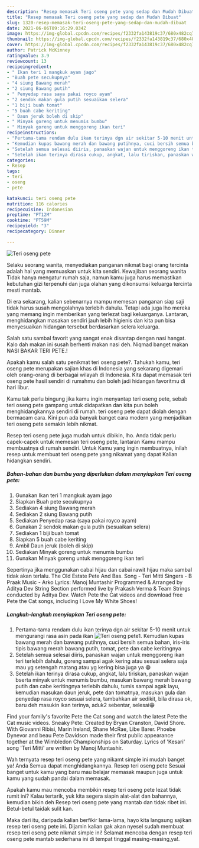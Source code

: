 ```yaml
---
description: "Resep memasak Teri oseng pete yang sedap dan Mudah Dibuat"
title: "Resep memasak Teri oseng pete yang sedap dan Mudah Dibuat"
slug: 1320-resep-memasak-teri-oseng-pete-yang-sedap-dan-mudah-dibuat
date: 2021-06-06T09:16:29.034Z
image: https://img-global.cpcdn.com/recipes/f2332fa143819c37/680x482cq70/teri-oseng-pete-foto-resep-utama.jpg
thumbnail: https://img-global.cpcdn.com/recipes/f2332fa143819c37/680x482cq70/teri-oseng-pete-foto-resep-utama.jpg
cover: https://img-global.cpcdn.com/recipes/f2332fa143819c37/680x482cq70/teri-oseng-pete-foto-resep-utama.jpg
author: Patrick McKinney
ratingvalue: 3.9
reviewcount: 13
recipeingredient:
- " Ikan teri 1 mangkuk ayam jago"
- "Buah pete secukupnya"
- "4 siung Bawang merah"
- "2 siung Bawang putih"
- " Penyedap rasa saya pakai royco ayam"
- "2 sendok makan gula putih sesuaikan selera"
- "1 biji buah tomat"
- "5 buah cabe keriting"
- " Daun jeruk boleh di skip"
- " Minyak goreng untuk menumis bumbu"
- " Minyak goreng untuk menggoreng ikan teri"
recipeinstructions:
- "Pertama-tama rendam dulu ikan terinya dgn air sekitar 5-10 menit untuk mengurangi rasa asin pada ikan"
- "Kemudian kupas bawang merah dan bawang putihnya, cuci bersih semua bahan, iris-iris tipis bawang merah bawang putih, tomat, pete dan cabe keritingnya"
- "Setelah semua selesai diiris, panaskan wajan untuk menggoreng ikan teri terlebih dahulu, goreng sampai agak kering atau sesuai selera saja mau yg setengah matang atau yg kering bisa juga ya 😁"
- "Setelah ikan terinya dirasa cukup, angkat, lalu tiriskan, panaskan wajan bserta minyak untuk menumis bumbu, masukan bawang merah bawang putih dan cabe keritingnya terlebih dahulu, tumis sampai agak layu, kemudian masukan daun jeruk, pete dan tomatnya, masukan gula dan penyedap rasa royco sesuai selera, tambahkan air sedikit, bila dirasa ok, baru deh masukin ikan terinya, aduk2 sebentar, selesai😁"
categories:
- Resep
tags:
- teri
- oseng
- pete

katakunci: teri oseng pete 
nutrition: 116 calories
recipecuisine: Indonesian
preptime: "PT12M"
cooktime: "PT59M"
recipeyield: "3"
recipecategory: Dinner

---
```



![Teri oseng pete](https://img-global.cpcdn.com/recipes/f2332fa143819c37/680x482cq70/teri-oseng-pete-foto-resep-utama.jpg)

Selaku seorang wanita, menyediakan panganan nikmat bagi orang tercinta adalah hal yang memuaskan untuk kita sendiri. Kewajiban seorang  wanita Tidak hanya mengatur rumah saja, namun kamu juga harus memastikan kebutuhan gizi terpenuhi dan juga olahan yang dikonsumsi keluarga tercinta mesti mantab.

Di era  sekarang, kalian sebenarnya mampu memesan panganan siap saji tidak harus susah mengolahnya terlebih dahulu. Tetapi ada juga lho mereka yang memang ingin memberikan yang terlezat bagi keluarganya. Lantaran, menghidangkan masakan sendiri jauh lebih higienis dan kita pun bisa menyesuaikan hidangan tersebut berdasarkan selera keluarga. 

Salah satu sambal favorit yang sangat enak disantap dengan nasi hangat. Kalo dah makan ini susah berhenti makan nasi deh. Niqmad banget makan NASI BAKAR TERI PETE.!

Apakah kamu salah satu penikmat teri oseng pete?. Tahukah kamu, teri oseng pete merupakan sajian khas di Indonesia yang sekarang digemari oleh orang-orang di berbagai wilayah di Indonesia. Kita dapat memasak teri oseng pete hasil sendiri di rumahmu dan boleh jadi hidangan favoritmu di hari libur.

Kamu tak perlu bingung jika kamu ingin menyantap teri oseng pete, sebab teri oseng pete gampang untuk didapatkan dan kita pun boleh menghidangkannya sendiri di rumah. teri oseng pete dapat diolah dengan bermacam cara. Kini pun ada banyak banget cara modern yang menjadikan teri oseng pete semakin lebih nikmat.

Resep teri oseng pete juga mudah untuk dibikin, lho. Anda tidak perlu capek-capek untuk memesan teri oseng pete, lantaran Kamu mampu membuatnya di rumah sendiri. Untuk Kamu yang ingin membuatnya, inilah resep untuk membuat teri oseng pete yang nikamat yang dapat Kalian hidangkan sendiri.

<!--inarticleads1-->

##### Bahan-bahan dan bumbu yang diperlukan dalam menyiapkan Teri oseng pete:

1. Gunakan  Ikan teri 1 mangkuk ayam jago
1. Siapkan Buah pete secukupnya
1. Sediakan 4 siung Bawang merah
1. Sediakan 2 siung Bawang putih
1. Sediakan  Penyedap rasa (saya pakai royco ayam)
1. Gunakan 2 sendok makan gula putih (sesuaikan selera)
1. Sediakan 1 biji buah tomat
1. Siapkan 5 buah cabe keriting
1. Ambil  Daun jeruk (boleh di skip)
1. Sediakan  Minyak goreng untuk menumis bumbu
1. Gunakan  Minyak goreng untuk menggoreng ikan teri


Sepertinya jika menggunakan cabai hijau dan cabai rawit hijau maka sambal tidak akan terlalu. The Old Estate Pete And Bas. Song - Teri Mitti Singers - B Praak Music - Arko Lyrics: Manoj Muntashir Programmed &amp; Arranged by Aditya Dev String Section performed live by Prakash Verma &amp; Team Strings conducted by Aditya Dev. Watch Pete the Cat videos and download free Pete the Cat songs, including I Love My White Shoes! 

<!--inarticleads2-->

##### Langkah-langkah menyiapkan Teri oseng pete:

1. Pertama-tama rendam dulu ikan terinya dgn air sekitar 5-10 menit untuk mengurangi rasa asin pada ikan
<img src="https://img-global.cpcdn.com/steps/b8dfe30373b02dff/160x128cq70/teri-oseng-pete-langkah-memasak-1-foto.jpg" alt="Teri oseng pete">1. Kemudian kupas bawang merah dan bawang putihnya, cuci bersih semua bahan, iris-iris tipis bawang merah bawang putih, tomat, pete dan cabe keritingnya
1. Setelah semua selesai diiris, panaskan wajan untuk menggoreng ikan teri terlebih dahulu, goreng sampai agak kering atau sesuai selera saja mau yg setengah matang atau yg kering bisa juga ya 😁
1. Setelah ikan terinya dirasa cukup, angkat, lalu tiriskan, panaskan wajan bserta minyak untuk menumis bumbu, masukan bawang merah bawang putih dan cabe keritingnya terlebih dahulu, tumis sampai agak layu, kemudian masukan daun jeruk, pete dan tomatnya, masukan gula dan penyedap rasa royco sesuai selera, tambahkan air sedikit, bila dirasa ok, baru deh masukin ikan terinya, aduk2 sebentar, selesai😁


Find your family&#39;s favorite Pete the Cat song and watch the latest Pete the Cat music videos. Sneaky Pete: Created by Bryan Cranston, David Shore. With Giovanni Ribisi, Marin Ireland, Shane McRae, Libe Barer. Phoebe Dynevor and beau Pete Davidson made their first public appearance together at the Wimbledon Championships on Saturday. Lyrics of &#39;Kesari&#39; song &#39;Teri Mitti&#39; are written by Manoj Muntashir. 

Wah ternyata resep teri oseng pete yang nikamt simple ini mudah banget ya! Anda Semua dapat menghidangkannya. Resep teri oseng pete Sesuai banget untuk kamu yang baru mau belajar memasak maupun juga untuk kamu yang sudah pandai dalam memasak.

Apakah kamu mau mencoba membikin resep teri oseng pete lezat tidak rumit ini? Kalau tertarik, yuk kita segera siapin alat-alat dan bahannya, kemudian bikin deh Resep teri oseng pete yang mantab dan tidak ribet ini. Betul-betul taidak sulit kan. 

Maka dari itu, daripada kalian berfikir lama-lama, hayo kita langsung sajikan resep teri oseng pete ini. Dijamin kalian gak akan nyesel sudah membuat resep teri oseng pete nikmat simple ini! Selamat mencoba dengan resep teri oseng pete mantab sederhana ini di tempat tinggal masing-masing,ya!.

